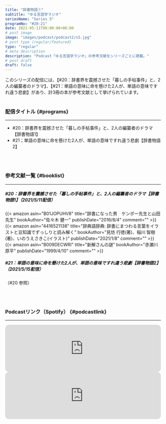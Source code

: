 ```yaml
---
title: "辞書物語①"
subtitle: "ゆる言語学ラジオ"
seriesName: "Series 5"
programNo: "#20-21"
date: 2021-05-11T08:00:00+06:00
# post image
image: "images/podcast/podcast2/s5.jpg"
# post type (regular/featured)
type: "regular"
# meta description
description: "Podcast「ゆる言語学ラジオ」の参考文献をシリーズごとに掲載。"
# post draft
draft: false
---
```


このシリーズの配信には、【#20：辞書界を震撼させた「暮しの手帖事件」と、2人の編纂者のドラマ】、【#21：単語の意味に命を懸けた2人が、単語の意味ですれ違う悲劇】があり、計3冊の本が参考文献として挙げられています。<br>
<br>

### 配信タイトル {#programs}
<hr>

* #20：辞書界を震撼させた「暮しの手帖事件」と、2人の編纂者のドラマ【辞書物語1】
* #21；単語の意味に命を懸けた2人が、単語の意味ですれ違う悲劇【辞書物語2】

<br>
<br>

### 参考文献一覧 {#booklist}
<hr>

##### #20：辞書界を震撼させた「暮しの手帖事件」と、2人の編纂者のドラマ【辞書物語1】（2021/5/11配信）
{{< amazon asin="B01JOPUHV8" title="辞書になった男　ケンボー先生と山田先生" bookAuthor="佐々木 健一" publishDate="2016/8/4" comment="" >}}
{{< amazon asin="4416521138" title="辞典語辞典: 辞書にまつわる言葉をイラストと豆知識でずっしりと読み解く" bookAuthor="見坊 行徳(著)、稲川 智樹(著)、いのうえさきこ(イラスト)" publishDate="2021/1/8" comment="" >}}
{{< amazon asin="B009DECWRI" title="新解さんの謎" bookAuthor="赤瀬川 原平" publishDate="1999/4/10" comment="" >}}
<br>

##### #21：単語の意味に命を懸けた2人が、単語の意味ですれ違う悲劇【辞書物語2】（2021/5/15配信）
（#20 参照）


<br>
<br>

### Podcastリンク（Spotify） {#podcastlink}
<hr>

<iframe style="border-radius:12px" src="https://open.spotify.com/embed/episode/4hTiz6iGyBt9E64Pmv4sWv?utm_source=generator" width="100%" height="152" frameBorder="0" allowfullscreen="" allow="autoplay; clipboard-write; encrypted-media; fullscreen; picture-in-picture"></iframe>
<iframe style="border-radius:12px" src="https://open.spotify.com/embed/episode/2hPaXliGOwtZfA15ccRb1g?utm_source=generator" width="100%" height="152" frameBorder="0" allowfullscreen="" allow="autoplay; clipboard-write; encrypted-media; fullscreen; picture-in-picture"></iframe>
